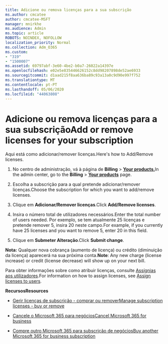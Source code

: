 ```yaml
---
title: Adicione ou remova licenças para a sua subscrição
ms.author: cmcatee
author: cmcatee-MSFT
manager: mnirkhe
ms.audience: Admin
ms.topic: article
ROBOTS: NOINDEX, NOFOLLOW
localization_priority: Normal
ms.collection: Adm_O365
ms.custom:
- "319"
- "1500007"
ms.assetid: 69797abf-3e60-4be2-b0a7-26022a14397e
ms.openlocfilehash: e02e5e835446626152c8dd98207898de52ae6933
ms.sourcegitcommit: d1aad215f8aa636ba89c93a13a0c9d90e997f752
ms.translationtype: MT
ms.contentlocale: pt-PT
ms.lasthandoff: 05/06/2020
ms.locfileid: "44063808"
---
```

# <a name="add-or-remove-licenses-for-your-subscription"></a><span data-ttu-id="ebfde-102">Adicione ou remova licenças para a sua subscrição</span><span class="sxs-lookup"><span data-stu-id="ebfde-102">Add or remove licenses for your subscription</span></span>

<span data-ttu-id="ebfde-103">Aqui está como adicionar/remover licenças.</span><span class="sxs-lookup"><span data-stu-id="ebfde-103">Here's how to Add/Remove licenses.</span></span>
  
1. <span data-ttu-id="ebfde-104">No centro de administração, vá à página de **Billing** \> **[Your products.](https://go.microsoft.com/fwlink/p/?linkid=842054)**</span><span class="sxs-lookup"><span data-stu-id="ebfde-104">In the admin center, go to the **Billing** \> **[Your products](https://go.microsoft.com/fwlink/p/?linkid=842054)** page.</span></span>

2. <span data-ttu-id="ebfde-105">Escolha a subscrição para a qual pretende adicionar/remover licenças.</span><span class="sxs-lookup"><span data-stu-id="ebfde-105">Choose the subscription for which you want to add/remove licenses.</span></span>

3. <span data-ttu-id="ebfde-106">Clique em **Adicionar/Remover licenças**.</span><span class="sxs-lookup"><span data-stu-id="ebfde-106">Click **Add/Remove licenses**.</span></span>

4. <span data-ttu-id="ebfde-107">Insira o número total de utilizadores necessários.</span><span class="sxs-lookup"><span data-stu-id="ebfde-107">Enter the total number of users needed.</span></span> <span data-ttu-id="ebfde-108">Por exemplo, se tem atualmente 25 licenças e pretende remover 5, insira 20 neste campo.</span><span class="sxs-lookup"><span data-stu-id="ebfde-108">For example, if you currently have 25 licenses and you want to remove 5, enter 20 in this field.</span></span>

5. <span data-ttu-id="ebfde-109">Clique em **Submeter Alteração**.</span><span class="sxs-lookup"><span data-stu-id="ebfde-109">Click **Submit change**.</span></span>

<span data-ttu-id="ebfde-110">**Nota:** Qualquer nova cobrança (aumento de licença) ou crédito (diminuição da licença) aparecerá na sua próxima conta.</span><span class="sxs-lookup"><span data-stu-id="ebfde-110">**Note**: Any new charge (license increase) or credit (license decrease) will show up on your next bill.</span></span>

<span data-ttu-id="ebfde-111">Para obter informações sobre como atribuir licenças, consulte [Assígnias aos utilizadores](https://docs.microsoft.com/microsoft-365/admin/manage/assign-licenses-to-users).</span><span class="sxs-lookup"><span data-stu-id="ebfde-111">For information on how to assign licenses, see [Assign licenses to users](https://docs.microsoft.com/microsoft-365/admin/manage/assign-licenses-to-users).</span></span>

<span data-ttu-id="ebfde-112">**Recursos**</span><span class="sxs-lookup"><span data-stu-id="ebfde-112">**Resources**</span></span>
  
- [<span data-ttu-id="ebfde-113">Gerir licenças de subscrição - comprar ou remover</span><span class="sxs-lookup"><span data-stu-id="ebfde-113">Manage subscription licenses - buy or remove</span></span>](https://docs.microsoft.com/microsoft-365/commerce/licenses/buy-licenses)

- [<span data-ttu-id="ebfde-114">Cancele o Microsoft 365 para negócios</span><span class="sxs-lookup"><span data-stu-id="ebfde-114">Cancel Microsoft 365 for business</span></span>](https://support.office.com/article/Cancel-Office-365-for-business-b1bc0bef-4608-4601-813a-cdd9f746709a)

- [<span data-ttu-id="ebfde-115">Compre outro Microsoft 365 para subscrição de negócios</span><span class="sxs-lookup"><span data-stu-id="ebfde-115">Buy another Microsoft 365 for business subscription</span></span>](https://support.office.com/article/Buy-another-Office-365-for-business-subscription-fab3b86c-3359-4042-8692-5d4dc7550b7c)
